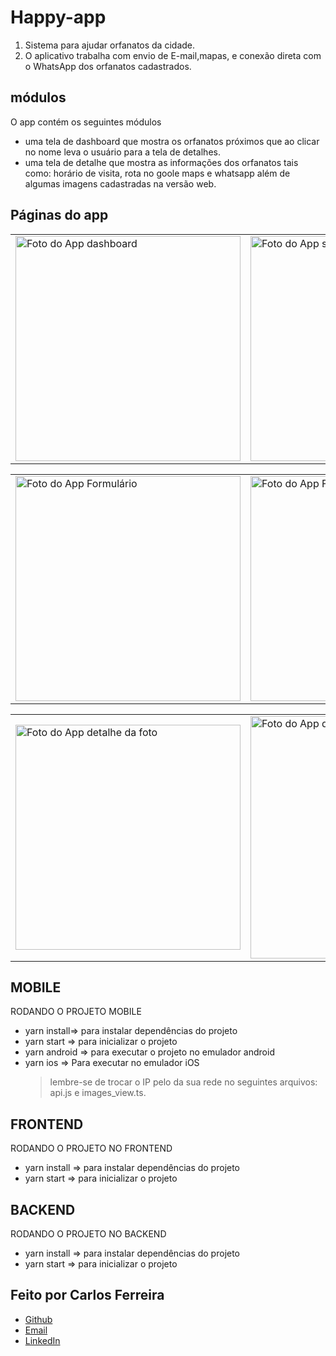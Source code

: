 # Happy-app

1. Sistema para ajudar orfanatos da cidade.
2. O aplicativo trabalha com envio de E-mail,mapas, e conexão direta com o WhatsApp dos orfanatos cadastrados.

## módulos

O app contém os seguintes módulos

- uma tela de dashboard que mostra os orfanatos próximos que ao clicar no nome leva o usuário para a tela de detalhes.
- uma tela de detalhe que mostra as informações dos orfanatos tais como: horário de visita, rota no goole maps e whatsapp além de algumas imagens cadastradas na versão web.

## Páginas do app

<table>
  <tr>
<td><img src="https://firebasestorage.googleapis.com/v0/b/portfolio-web-7fbff.appspot.com/o/github_projects%2Fhappy%2Fdashboard.png?alt=media&token=124c5c15-3e13-459a-ba53-d554148238da" alt="Foto do App dashboard" width="360" /></td>
<td><img src="https://firebasestorage.googleapis.com/v0/b/portfolio-web-7fbff.appspot.com/o/github_projects%2Fhappy%2FselectPoint.png?alt=media&token=581cae64-f9b0-4772-85e1-d9ffdd0b6e5e" alt="Foto do App seleção do mapa" width="360" /></td>
<td><img src="https://firebasestorage.googleapis.com/v0/b/portfolio-web-7fbff.appspot.com/o/github_projects%2Fhappy%2FselectedPoint.png?alt=media&token=9a791ed1-19c2-4079-94ac-f4982217e4a0" alt="Foto do App local selecionado" width="360" /></td>
</tr>
</table>

<table>
<tr>
<td><img src="https://firebasestorage.googleapis.com/v0/b/portfolio-web-7fbff.appspot.com/o/github_projects%2Fhappy%2Fform1.png?alt=media&token=b7c2afe4-7e8b-4694-adcc-e22a474677d8" alt="Foto do App Formulário" width="360" /></td>
<td><img src="https://firebasestorage.googleapis.com/v0/b/portfolio-web-7fbff.appspot.com/o/github_projects%2Fhappy%2Fform2.png?alt=media&token=8d4ae947-53c1-4e64-8161-68d568e01cfe" alt="Foto do App Formulário" width="360" /></td>
<td><img src="https://firebasestorage.googleapis.com/v0/b/portfolio-web-7fbff.appspot.com/o/github_projects%2Fhappy%2Fselected.png?alt=media&token=3d9e30ee-291e-42f3-ad16-df2dda177015" alt="Foto do App seleçãoDoOrfanato" width="360" /></td>
</tr>
</table>

<table>
  <tr>
<td><img src="https://firebasestorage.googleapis.com/v0/b/portfolio-web-7fbff.appspot.com/o/github_projects%2Fhappy%2FphotoDetail.png?alt=media&token=524a3a46-b514-49c0-9f69-7404448f010d" alt="Foto do App detalhe da foto" width="360" /></td>
<td><img src="https://firebasestorage.googleapis.com/v0/b/portfolio-web-7fbff.appspot.com/o/github_projects%2Fhappy%2Fdetail.png?alt=media&token=6af11e1f-780f-4dca-879f-aa1d3821fa83" alt="Foto do App detalhe" width="388" /></td>
<td><img src="https://firebasestorage.googleapis.com/v0/b/portfolio-web-7fbff.appspot.com/o/github_projects%2Fhappy%2Fmaps.jpg?alt=media&token=120e55d4-a7fb-4ee7-9942-feb294ab2346" alt="Foto do App mapa" width="360" /></td>
</tr>
</table>

## MOBILE

RODANDO O PROJETO MOBILE

- yarn install=> para instalar dependências do projeto
- yarn start => para inicializar o projeto
- yarn android => para executar o projeto no emulador android
- yarn ios => Para executar no emulador iOS
  > lembre-se de trocar o IP pelo da sua rede no seguintes arquivos: api.js e images_view.ts.

## FRONTEND

RODANDO O PROJETO NO FRONTEND

- yarn install => para instalar dependências do projeto
- yarn start => para inicializar o projeto

## BACKEND

RODANDO O PROJETO NO BACKEND

- yarn install => para instalar dependências do projeto
- yarn start => para inicializar o projeto

## Feito por Carlos Ferreira

- [Github](https://www.github.com/CarlosSTS)
- [Email](mailto://carlossts826@gmail.com)
- [LinkedIn](https://www.linkedin.com/in/carlos-ferreira-4b2ba219a/)
